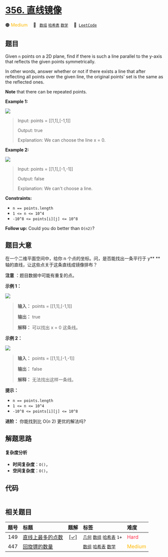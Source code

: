 # [356. 直线镜像](https://leetcode.com/problems/line-reflection)

🟠 <font color=#ffb800>Medium</font>&emsp; 🔖&ensp; [`数组`](/tag/array.md) [`哈希表`](/tag/hash-table.md) [`数学`](/tag/math.md)&emsp; 🔗&ensp;[`LeetCode`](https://leetcode.com/problems/line-reflection)

## 题目

Given `n` points on a 2D plane, find if there is such a line parallel to the
y-axis that reflects the given points symmetrically.

In other words, answer whether or not if there exists a line that after
reflecting all points over the given line, the original points' set is the
same as the reflected ones.

**Note** that there can be repeated points.



**Example 1:**

![](https://fastly.jsdelivr.net/gh/doocs/leetcode@main/solution/0300-0399/0356.Line%20Reflection/images/356_example_1.png)

> Input: points = [[1,1],[-1,1]]
> 
> Output: true
> 
> Explanation: We can choose the line x = 0.

**Example 2:**

![](https://fastly.jsdelivr.net/gh/doocs/leetcode@main/solution/0300-0399/0356.Line%20Reflection/images/356_example_2.png)

> Input: points = [[1,1],[-1,-1]]
> 
> Output: false
> 
> Explanation: We can't choose a line.

**Constraints:**

  * `n == points.length`
  * `1 <= n <= 10^4`
  * `-10^8 <= points[i][j] <= 10^8`



**Follow up:** Could you do better than `O(n2)`?


## 题目大意

在一个二维平面空间中，给你 n 个点的坐标。问，是否能找出一条平行于 y** ** 轴的直线，让这些点关于这条直线成镜像排布？

**注意** ：题目数据中可能有重复的点。



**示例 1：**

![](https://fastly.jsdelivr.net/gh/doocs/leetcode@main/solution/0300-0399/0356.Line%20Reflection/images/356_example_1.png)

> 
> 
> 
> 
> 
> **输入：** points = [[1,1],[-1,1]]
> 
> **输出：** true
> 
> **解释：** 可以找出 x = 0 这条线。
> 
> 

**示例 2：**

![](https://fastly.jsdelivr.net/gh/doocs/leetcode@main/solution/0300-0399/0356.Line%20Reflection/images/356_example_2.png)

> 
> 
> 
> 
> 
> **输入：** points = [[1,1],[-1,-1]]
> 
> **输出：** false
> 
> **解释：** 无法找出这样一条线。



**提示：**

  * `n == points.length`
  * `1 <= n <= 10^4`
  * `-10^8 <= points[i][j] <= 10^8`



**进阶：** 你能找到比 O(_n_ 2) 更优的解法吗?


## 解题思路

#### 复杂度分析

- **时间复杂度**：`O()`，
- **空间复杂度**：`O()`，

## 代码

```javascript

```

## 相关题目

<!-- prettier-ignore -->
| 题号 | 标题 | 题解 | 标签 | 难度 |
| :------: | :------ | :------: | :------ | :------ |
| 149 | [直线上最多的点数](https://leetcode.com/problems/max-points-on-a-line) | [[✓]](/problem/0149.md) |  [`几何`](/tag/geometry.md) [`数组`](/tag/array.md) [`哈希表`](/tag/hash-table.md) `1+` | <font color=#ff334b>Hard</font> |
| 447 | [回旋镖的数量](https://leetcode.com/problems/number-of-boomerangs) |  |  [`数组`](/tag/array.md) [`哈希表`](/tag/hash-table.md) [`数学`](/tag/math.md) | <font color=#ffb800>Medium</font> |